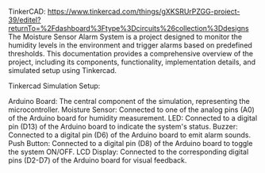 TinkerCAD: https://www.tinkercad.com/things/gXKSRUrPZGG-proiect-39/editel?returnTo=%2Fdashboard%3Ftype%3Dcircuits%26collection%3Ddesigns
The Moisture Sensor Alarm System is a project designed to monitor the humidity levels in the environment and trigger alarms based on predefined thresholds. This documentation provides a comprehensive overview of the project, including its components, functionality, implementation details, and simulated setup using Tinkercad.

Tinkercad Simulation Setup:

Arduino Board: The central component of the simulation, representing the microcontroller.
Moisture Sensor: Connected to one of the analog pins (A0) of the Arduino board for humidity measurement.
LED: Connected to a digital pin (D13) of the Arduino board to indicate the system's status.
Buzzer: Connected to a digital pin (D6) of the Arduino board to emit alarm sounds.
Push Button: Connected to a digital pin (D8) of the Arduino board to toggle the system ON/OFF.
LCD Display: Connected to the corresponding digital pins (D2-D7) of the Arduino board for visual feedback.

